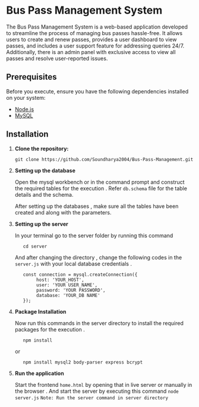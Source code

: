 # Bus Pass Management System

The Bus Pass Management System is a web-based application developed to streamline the process of managing bus passes hassle-free. It allows users to create and renew passes, provides a user dashboard to view passes, and includes a user support feature for addressing queries 24/7. Additionally, there is an admin panel with exclusive access to view all passes and resolve user-reported issues.

## Prerequisites

Before you execute, ensure you have the following dependencies installed on your system:

- [Node.js](https://nodejs.org/)
- [MySQL](https://www.mysql.com/)

## Installation

1. **Clone the repository:**

   ```
   git clone https://github.com/Soundharya2004/Bus-Pass-Management.git

   ```
2. **Setting up the database**
   
   Open the mysql workbench or in the command prompt and construct the required tables for the execution . Refer `db.schema` file for the table details and the schema.

   After setting up the databases , make sure all the tables have been created and along with the parameters.

3. **Setting up the server**

      In your terminal go to the server folder by running this command
      ```
         cd server
      ```

      And after changing the directory , change the following codes in the `server.js` with your local database credentials .
      ```
         const connection = mysql.createConnection({
              host: 'YOUR_HOST',
              user: 'YOUR USER_NAME',
              password: 'YOUR PASSWORD',
              database: 'YOUR_DB NAME'
         });
      
      ```

4. **Package Installation**

      Now run this commands in the server directory to install the required packages for the execution .
      ```
         npm install
      ```
      or
      ```
         npm install mysql2 body-parser express bcrypt
      ```
5. **Run the application**

      Start the frontend `home.html` by opening that in live server or manually in the browser . And start the server by executing this command
      ``` node server.js ```
      `Note: Run the server command in server directory`
